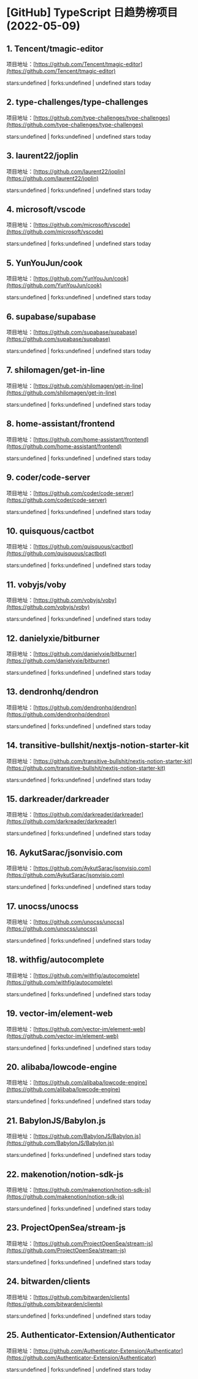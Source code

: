 # [GitHub] TypeScript 日趋势榜项目(2022-05-09)

## 1. Tencent/tmagic-editor 

项目地址：[https://github.com/Tencent/tmagic-editor](https://github.com/Tencent/tmagic-editor)

stars:undefined | forks:undefined | undefined stars today 



## 2. type-challenges/type-challenges 

项目地址：[https://github.com/type-challenges/type-challenges](https://github.com/type-challenges/type-challenges)

stars:undefined | forks:undefined | undefined stars today 



## 3. laurent22/joplin 

项目地址：[https://github.com/laurent22/joplin](https://github.com/laurent22/joplin)

stars:undefined | forks:undefined | undefined stars today 



## 4. microsoft/vscode 

项目地址：[https://github.com/microsoft/vscode](https://github.com/microsoft/vscode)

stars:undefined | forks:undefined | undefined stars today 



## 5. YunYouJun/cook 

项目地址：[https://github.com/YunYouJun/cook](https://github.com/YunYouJun/cook)

stars:undefined | forks:undefined | undefined stars today 



## 6. supabase/supabase 

项目地址：[https://github.com/supabase/supabase](https://github.com/supabase/supabase)

stars:undefined | forks:undefined | undefined stars today 



## 7. shilomagen/get-in-line 

项目地址：[https://github.com/shilomagen/get-in-line](https://github.com/shilomagen/get-in-line)

stars:undefined | forks:undefined | undefined stars today 



## 8. home-assistant/frontend 

项目地址：[https://github.com/home-assistant/frontend](https://github.com/home-assistant/frontend)

stars:undefined | forks:undefined | undefined stars today 



## 9. coder/code-server 

项目地址：[https://github.com/coder/code-server](https://github.com/coder/code-server)

stars:undefined | forks:undefined | undefined stars today 



## 10. quisquous/cactbot 

项目地址：[https://github.com/quisquous/cactbot](https://github.com/quisquous/cactbot)

stars:undefined | forks:undefined | undefined stars today 



## 11. vobyjs/voby 

项目地址：[https://github.com/vobyjs/voby](https://github.com/vobyjs/voby)

stars:undefined | forks:undefined | undefined stars today 



## 12. danielyxie/bitburner 

项目地址：[https://github.com/danielyxie/bitburner](https://github.com/danielyxie/bitburner)

stars:undefined | forks:undefined | undefined stars today 



## 13. dendronhq/dendron 

项目地址：[https://github.com/dendronhq/dendron](https://github.com/dendronhq/dendron)

stars:undefined | forks:undefined | undefined stars today 



## 14. transitive-bullshit/nextjs-notion-starter-kit 

项目地址：[https://github.com/transitive-bullshit/nextjs-notion-starter-kit](https://github.com/transitive-bullshit/nextjs-notion-starter-kit)

stars:undefined | forks:undefined | undefined stars today 



## 15. darkreader/darkreader 

项目地址：[https://github.com/darkreader/darkreader](https://github.com/darkreader/darkreader)

stars:undefined | forks:undefined | undefined stars today 



## 16. AykutSarac/jsonvisio.com 

项目地址：[https://github.com/AykutSarac/jsonvisio.com](https://github.com/AykutSarac/jsonvisio.com)

stars:undefined | forks:undefined | undefined stars today 



## 17. unocss/unocss 

项目地址：[https://github.com/unocss/unocss](https://github.com/unocss/unocss)

stars:undefined | forks:undefined | undefined stars today 



## 18. withfig/autocomplete 

项目地址：[https://github.com/withfig/autocomplete](https://github.com/withfig/autocomplete)

stars:undefined | forks:undefined | undefined stars today 



## 19. vector-im/element-web 

项目地址：[https://github.com/vector-im/element-web](https://github.com/vector-im/element-web)

stars:undefined | forks:undefined | undefined stars today 



## 20. alibaba/lowcode-engine 

项目地址：[https://github.com/alibaba/lowcode-engine](https://github.com/alibaba/lowcode-engine)

stars:undefined | forks:undefined | undefined stars today 



## 21. BabylonJS/Babylon.js 

项目地址：[https://github.com/BabylonJS/Babylon.js](https://github.com/BabylonJS/Babylon.js)

stars:undefined | forks:undefined | undefined stars today 



## 22. makenotion/notion-sdk-js 

项目地址：[https://github.com/makenotion/notion-sdk-js](https://github.com/makenotion/notion-sdk-js)

stars:undefined | forks:undefined | undefined stars today 



## 23. ProjectOpenSea/stream-js 

项目地址：[https://github.com/ProjectOpenSea/stream-js](https://github.com/ProjectOpenSea/stream-js)

stars:undefined | forks:undefined | undefined stars today 



## 24. bitwarden/clients 

项目地址：[https://github.com/bitwarden/clients](https://github.com/bitwarden/clients)

stars:undefined | forks:undefined | undefined stars today 



## 25. Authenticator-Extension/Authenticator 

项目地址：[https://github.com/Authenticator-Extension/Authenticator](https://github.com/Authenticator-Extension/Authenticator)

stars:undefined | forks:undefined | undefined stars today 



